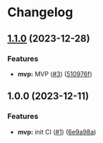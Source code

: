 # Changelog

## [1.1.0](https://github.com/linrongbin16/gentags.nvim/compare/v1.0.0...v1.1.0) (2023-12-28)


### Features

* **mvp:** MVP ([#3](https://github.com/linrongbin16/gentags.nvim/issues/3)) ([510976f](https://github.com/linrongbin16/gentags.nvim/commit/510976fd2c7220f424887e1cc8da0064852c44dd))

## 1.0.0 (2023-12-11)


### Features

* **mvp:** init CI ([#1](https://github.com/linrongbin16/gentags.nvim/issues/1)) ([6e9a98a](https://github.com/linrongbin16/gentags.nvim/commit/6e9a98ad5af6d8fcb63c37b2df7671f61b568b62))
